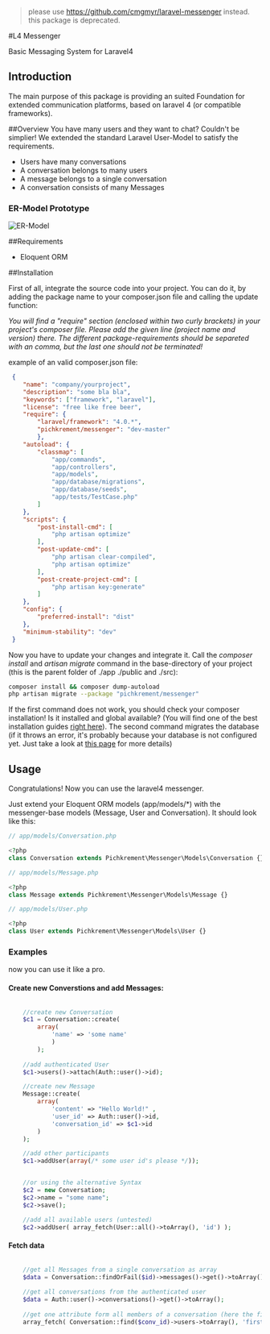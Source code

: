 > please use https://github.com/cmgmyr/laravel-messenger instead.
> this package is deprecated.

#L4 Messenger

Basic Messaging System for Laravel4

## Introduction
The main purpose of this package is providing an suited Foundation for extended communication platforms, based on laravel 4 (or compatible frameworks).

##Overview
You have many users and they want to chat? Couldn't be simplier!
We extended the standard Laravel User-Model to satisfy the requirements.

* Users have many conversations
* A conversation belongs to many users
* A message belongs to a single conversation
* A conversation consists of many Messages

### ER-Model Prototype

![ER-Model](https://googledrive.com/host/0B_FVWRYj6sQ7WG42TVp2U0ZmaDQ)


##Requirements

* Eloquent ORM

##Installation

First of all, integrate the source code into your project. You can do it, by adding the package name to your composer.json file and 
calling the update function:

*You will find a "require" section (enclosed within two curly brackets) in your project's composer file. Please add the given line (project name and version) there. The different package-requirements should be separeted with an comma, but the last one should not be terminated!*

example of an valid composer.json file:

```json
 {  
    "name": "company/yourproject",  
	"description": "some bla bla",  
	"keywords": ["framework", "laravel"],  
	"license": "free like free beer",  
	"require": {  
		"laravel/framework": "4.0.*",  
		"pichkrement/messenger": "dev-master"
        },  
	"autoload": {  
		"classmap": [  
			"app/commands",  
			"app/controllers",  
			"app/models",  
			"app/database/migrations",  
			"app/database/seeds",  
			"app/tests/TestCase.php"  
		]  
	},  
	"scripts": {  
		"post-install-cmd": [  
			"php artisan optimize"  
		],  
		"post-update-cmd": [  
			"php artisan clear-compiled",  
			"php artisan optimize"  
		],  
		"post-create-project-cmd": [  
			"php artisan key:generate"  
		]  
	},  
	"config": {  
		"preferred-install": "dist"  
	},  
	"minimum-stability": "dev"  
 }  
```

Now you have to update your changes and integrate it. Call the *composer install* and *artisan migrate* command in the base-directory of your project (this is the parent folder of ./app ./public and ./src):

```bash
composer install && composer dump-autoload  
php artisan migrate --package "pichkrement/messenger"
```

If the first command does not work, you should check your composer installation! Is it installed and global available? (You will find one of the best installation guides [right here](http://askubuntu.com/questions/116960/global-installation-of-composer-manual#165241)). The second command migrates the database (if it throws an error, it's probably because your database is not configured yet. Just take a look at [this page](http://laravel.com/docs/database#configuration) for more details)

## Usage

Congratulations! Now you can use the laravel4 messenger.

Just extend your Eloquent ORM models (app/models/*) with the messenger-base models (Message, User and Conversation). It should look like this:

```php
// app/models/Conversation.php

<?php
class Conversation extends Pichkrement\Messenger\Models\Conversation {}
```

```php
// app/models/Message.php

<?php
class Message extends Pichkrement\Messenger\Models\Message {}
```

```php
// app/models/User.php

<?php
class User extends Pichkrement\Messenger\Models\User {}
```

### Examples
now you can use it like a pro.

#### Create new Converstions and add Messages:

```php

    //create new Conversation
    $c1 = Conversation::create(
    	array(
    		'name' => 'some name'
    		)
    	);
    
    //add authenticated User
    $c1->users()->attach(Auth::user()->id);

    //create new Message
    Message::create(
        array(
            'content' => "Hello World!" , 
            'user_id' => Auth::user()->id, 
            'conversation_id' => $c1->id
        )
    );

    //add other participants
    $c1->addUser(array(/* some user id's please */));


    //or using the alternative Syntax
    $c2 = new Conversation;
    $c2->name = "some name";
    $c2->save();

    //add all available users (untested)
    $c2->addUser( array_fetch(User::all()->toArray(), 'id') );
```

#### Fetch data

```php

    //get all Messages from a single conversation as array
    $data = Conversation::findOrFail($id)->messages()->get()->toArray();
    
    //get all conversations from the authenticated user
    $data = Auth::user()->conversations()->get()->toArray();
    
    //get one attribute form all members of a conversation (here the firstname)
    array_fetch( Conversation::find($conv_id)->users->toArray(), 'firstname' ))
```



